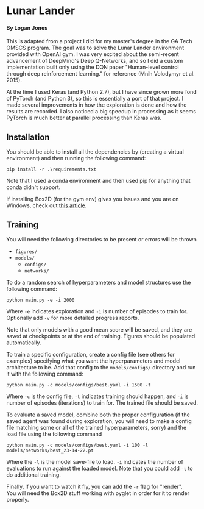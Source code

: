 # Lunar Lander
#### By Logan Jones

This is adapted from a project I did for my master's degree in the GA Tech OMSCS program.
The goal was to solve the Lunar Lander environment provided with OpenAI gym.
I was very excited about the semi-recent advancement of DeepMind's Deep Q-Networks, 
and so I did a custom implementation built only using the DQN paper "Human-level control through deep reinforcement learning." 
for reference (Mnih Volodymyr et al. 2015).

At the time I used Keras (and Python 2.7), but I have since grown more fond of PyTorch (and Python 3), 
so this is essentially a port of that project.  I made several improvements in how the exploration is done and how the results are recorded.
I also noticed a big speedup in processing as it seems PyTorch is much better at parallel processing than Keras was.

## Installation
You should be able to install all the dependencies by (creating a virtual environment) 
and then running the following command:

```shell script
pip install -r .\requirements.txt
``` 

Note that I used a conda environment and then used pip for anything that conda didn't support.

If installing Box2D (for the gym env) gives you issues and you are on Windows,
check out [this article](https://medium.com/@sayanmndl21/install-openai-gym-with-box2d-and-mujoco-in-windows-10-e25ee9b5c1d5).


## Training

You will need the following directories to be present or errors will be thrown
* `figures/`
* `models/` 
    * `configs/`
    * `networks/`
    
To do a random search of hyperparameters and model structures use the following command:
```shell script
python main.py -e -i 2000
```
Where `-e` indicates exploration and `-i` is number of episodes to train for.  
Optionally add `-v` for more detailed progress reports.

Note that only models with a good mean score will be saved, and they are saved at checkpoints or at the end of training.
Figures should be populated automatically.


To train a specific configuration, create a config file (see others for examples) 
specifying what you want the hyperparameters and model architecture to be.
Add that config to the `models/configs/` directory and run it with the following command:

```shell script
python main.py -c models/configs/best.yaml -i 1500 -t
```
Where `-c` is the config file, `-t` indicates training should happen, and `-i` is number of episodes (iterations) to train for.
The trained file should be saved.

To evaluate a saved model, combine both the proper configuration 
(if the saved agent was found during exploration, you will need to make a config file matching some or all of the trained hyperparameters, sorry)
and the load file using the following command

```shell script
python main.py -c models/configs/best.yaml -i 100 -l models/networks/best_23-14-22.pt 
```

Where the `-l` is the model save-file to load. `-i` indicates the number of evaluations to run against the loaded model.
Note that you could add `-t` to do additional training.

Finally, if you want to watch it fly, you can add the `-r` flag for "render".  
You will need the Box2D stuff working with pyglet in order for it to render properly.